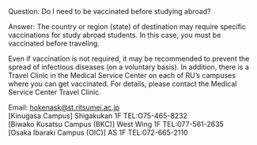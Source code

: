 Question: Do I need to be vaccinated before studying abroad?

Answer:
The country or region (state) of destination may require specific vaccinations for study abroad students. In this case, you must be vaccinated before traveling.

Even if vaccination is not required, it may be recommended to prevent the spread of infectious diseases (on a voluntary basis). In addition, there is a Travel Clinic in the Medical Service Center on each of RU’s campuses where you can get vaccinated. For details, please contact the Medical Service Center Travel Clinic.

Email: hokenask@st.ritsumei.ac.jp  
[Kinugasa Campus] Shigakukan 1F TEL:O75-465-8232  
[Biwako Kusatsu Campus (BKC)] West Wing 1F TEL:077-561-2635  
[Osaka Ibaraki Campus (OIC)] AS 1F TEL:072-665-2110
